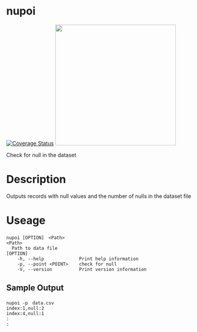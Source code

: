# nupoi
[![Coverage Status](https://coveralls.io/repos/github/dangishokouta/nupoi/badge.svg)](https://coveralls.io/github/dangishokouta/nupoi)
<img src="https://user-images.githubusercontent.com/90143019/165062158-0bee35a4-c7b8-4797-8568-5b3570137c4f.png" width="320px">

Check for null in the dataset

# Description
Outputs records with null values and the number of nulls in the dataset file

# Useage
```
nupoi [OPTION]　<Path>
<Path>
  Path to data file
[OPTION]
    -h, --help             Print help information
    -p, --point <POINT>    check for null
    -V, --version          Print version information
```
## Sample Output
```
nupoi -p　data.csv
index:1,null:2
index:4,null:1
:
:
```

